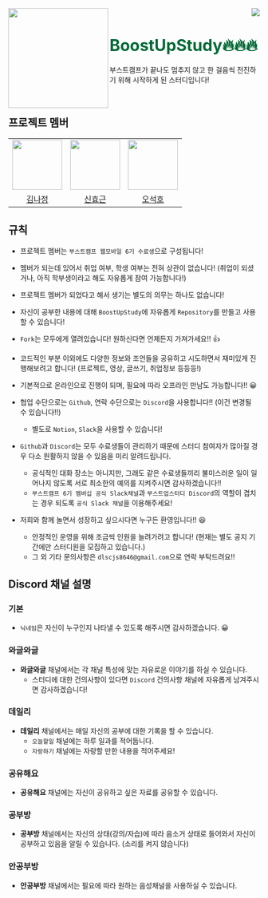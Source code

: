 <div>
  <img align="left" src="https://user-images.githubusercontent.com/14370441/145400631-519f11a9-795f-42ee-92ee-06dab5511e8e.png" width="200"/>
  <div align="right">
    <a align="right" href="https://github.com/BoostUpStudy/Notice">
      <img src="https://hits.seeyoufarm.com/api/count/incr/badge.svg?url=https://github.com/BoostUpStudy/Notice&count_bg=%233D61C8&title_bg=%23555555&icon=&icon_color=%23E7E7E7&title=hits&edge_flat=false"/>
    </a>
    <h1 align="left">
      <font align="left" size="6" color="#006937"> BoostUpStudy🔥🔥🔥</font>
    </h1>
    <p align="left">
      부스트캠프가 끝나도 멈추지 않고 한 걸음씩 전진하기 위해 시작하게 된 스터디입니다!
    </p>
  </div>
</div>

<br>

## 프로젝트 멤버

<div>
  <table align="center">
    <tr>
      <td>
        <a href="https://github.com/Najeong-Kim">
          <img src="https://avatars.githubusercontent.com/Najeong-Kim" width="100"/>
        </a>
      </td>
      <td>
        <a href="https://github.com/shinhyogeun">
          <img src="https://avatars.githubusercontent.com/shinhyogeun" width="100"/>
        </a>
      </td>
      <td>
        <a href="https://github.com/alittlekitten">
          <img src="https://avatars.githubusercontent.com/alittlekitten" width="100"/>
        </a>
      </td>
    </tr>
    <tr>
      <td align="center">
        <a href="https://github.com/Najeong-Kim">
          김나정
        </a>
      </td>
      <td align="center">
        <a href="https://github.com/shinhyogeun">
          신효근
        </a>
      </td>
      <td align="center">
        <a href="https://github.com/alittlekitten">
          오석호
        </a>
      </td>
    </tr>
  </table>
</div>

## 규칙
- 프로젝트 멤버는 `부스트캠프 웹모바일 6기 수료생`으로 구성됩니다!

- 멤버가 되는데 있어서 취업 여부, 학생 여부는 전혀 상관이 없습니다! (취업이 되셨거나, 아직 학부생이라고 해도 자유롭게 참여 가능합니다!)

- 프로젝트 멤버가 되었다고 해서 생기는 별도의 의무는 하나도 없습니다!

- 자신이 공부한 내용에 대해 `BoostUpStudy`에 자유롭게 `Repository`를 만들고 사용할 수 있습니다!

- `Fork`는 모두에게 열려있습니다! 원하신다면 언제든지 가져가세요!! 👍

- 코드적인 부분 이외에도 다양한 정보와 조언들을 공유하고 시도하면서 재미있게 진행해보려고 합니다! (프로젝트, 영상, 글쓰기, 취업정보 등등등!)

- 기본적으로 온라인으로 진행이 되며, 필요에 따라 오프라인 만남도 가능합니다!! 😀

- 협업 수단으로는 `Github`, 연락 수단으로는 `Discord`을 사용합니다!! (이건 변경될 수 있습니다!!)
  - 별도로 `Notion`, `Slack`을 사용할 수 있습니다!

- `Github`과 `Discord`는 모두 수료생들이 관리하기 때문에 스터디 참여자가 많아질 경우 다소 원활하지 않을 수 있음을 미리 알려드립니다.
  - 공식적인 대화 장소는 아니지만, 그래도 같은 수료생들끼리 불미스러운 일이 일어나지 않도록 서로 최소한의 예의를 지켜주시면 감사하겠습니다!!
  - `부스트캠프 6기 멤버십 공식 Slack채널`과 `부스트업스터디 Discord`의 역할이 겹치는 경우 되도록 `공식 Slack 채널`을 이용해주세요!

- 저희와 함께 놀면서 성장하고 싶으시다면 누구든 환영입니다!! 😆
  - 안정적인 운영을 위해 조금씩 인원을 늘려가려고 합니다! (현재는 별도 공지 기간에만 스터디원을 모집하고 있습니다.)
  - 그 외 기타 문의사항은 `dlscjs8646@gmail.com`으로 연락 부탁드려요!!

## Discord 채널 설명

### 기본

- `닉네임`은 자신이 누구인지 나타낼 수 있도록 해주시면 감사하겠습니다. 😀

### 와글와글

- **와글와글** 채널에서는 각 채널 특성에 맞는 자유로운 이야기를 하실 수 있습니다.
  - 스터디에 대한 건의사항이 있다면 `Discord` 건의사항 채널에 자유롭게 남겨주시면 감사하겠습니다!

### 데일리

- **데일리** 채널에서는 매일 자신의 공부에 대한 기록을 할 수 있습니다.
  - `오늘할일` 채널에는 하루 일과를 적어둡니다.
  - `자랑하기` 채널에는 자랑할 만한 내용을 적어주세요!

### 공유해요

- **공유해요** 채널에는 자신이 공유하고 싶은 자료를 공유할 수 있습니다.

### 공부방

- **공부방** 채널에서는 자신의 상태(강의/자습)에 따라 음소거 상태로 들어와서 자신이 공부하고 있음을 알릴 수 있습니다. (소리를 켜지 않습니다)

### 안공부방

- **안공부방** 채널에서는 필요에 따라 원하는 음성채널을 사용하실 수 있습니다.
